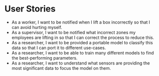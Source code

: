 # User Stories

- As a worker, I want to be notified when I lift a box incorrectly so that I can
  avoid hurting myself.
- As a supervisor, I want to be notified what incorrect zones my employees are
  lifting in so that I can correct the process to reduce this.
- As a researcher, I want to be provided a portable model to classify this data
  so that I can port it to different use-cases.
- As a researcher, I want to be able to train many different models to find the
  best-performing parameters.
- As a researcher, I want to understand what sensors are providing the most
  significant data to focus the model on them.
